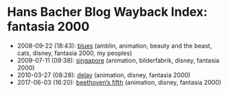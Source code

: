 # Hans Bacher Blog Wayback Index: fantasia 2000

* 2008-09-22 (18:43): [blues](https://web.archive.org/web/https://one1more2time3.wordpress.com/2008/09/22/blues/) (amblin, animation, beauty and the beast, cats, disney, fantasia 2000, my peoples)
* 2009-07-11 (09:38): [singapore](https://web.archive.org/web/https://one1more2time3.wordpress.com/2009/07/11/singapore/) (animation, bilderfabrik, disney, fantasia 2000)
* 2010-03-27 (08:28): [delay](https://web.archive.org/web/https://one1more2time3.wordpress.com/2010/03/27/delay/) (animation, disney, fantasia 2000)
* 2017-06-03 (16:20): [beethoven’s fifth](https://web.archive.org/web/https://one1more2time3.wordpress.com/2017/06/03/beethovens-fifth/) (animation, disney, fantasia 2000)